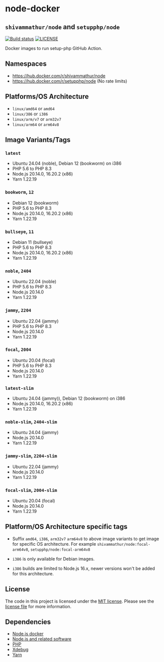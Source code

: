 # node-docker 
## `shivammathur/node` and `setupphp/node`

<a href="https://github.com/shivammathur/node-docker" title="Docker images to run setup-php GitHub Action"><img alt="Build status" src="https://github.com/shivammathur/node-docker/workflows/Build/badge.svg"></a>
<a href="https://github.com/shivammathur/node-docker/blob/main/LICENSE" title="license"><img alt="LICENSE" src="https://img.shields.io/badge/license-MIT-428f7e.svg"></a>

Docker images to run setup-php GitHub Action.

## Namespaces

- https://hub.docker.com/r/shivammathur/node
- https://hub.docker.com/r/setupphp/node (No rate limits)

## Platforms/OS Architecture

- `linux/amd64` or `amd64`
- `linux/386` or `i386`
- `linux/arm/v7` or `arm32v7`
- `linux/arm64` or `arm64v8`

## Image Variants/Tags

### `latest`

- Ubuntu 24.04 (noble), Debian 12 (bookworm) on i386
- PHP 5.6 to PHP 8.3
- Node.js 20.14.0, 16.20.2 (x86)
- Yarn 1.22.19

### `bookworm`, `12`

- Debian 12 (bookworm)
- PHP 5.6 to PHP 8.3
- Node.js 20.14.0, 16.20.2 (x86)
- Yarn 1.22.19

### `bullseye`, `11`

- Debian 11 (bullseye)
- PHP 5.6 to PHP 8.3
- Node.js 20.14.0, 16.20.2 (x86)
- Yarn 1.22.19

### `noble`, `2404`

- Ubuntu 22.04 (noble)
- PHP 5.6 to PHP 8.3
- Node.js 20.14.0
- Yarn 1.22.19

### `jammy`, `2204`

- Ubuntu 22.04 (jammy)
- PHP 5.6 to PHP 8.3
- Node.js 20.14.0
- Yarn 1.22.19

### `focal`, `2004`

- Ubuntu 20.04 (focal)
- PHP 5.6 to PHP 8.3
- Node.js 20.14.0
- Yarn 1.22.19

### `latest-slim`

- Ubuntu 24.04 (jammy)), Debian 12 (bookworm) on i386
- Node.js 20.14.0, 16.20.2 (x86)
- Yarn 1.22.19

### `noble-slim`, `2404-slim`

- Ubuntu 24.04 (jammy)
- Node.js 20.14.0
- Yarn 1.22.19

### `jammy-slim`, `2204-slim`

- Ubuntu 22.04 (jammy)
- Node.js 20.14.0
- Yarn 1.22.19

### `focal-slim`, `2004-slim`

- Ubuntu 20.04 (focal)
- Node.js 20.14.0
- Yarn 1.22.19

## Platform/OS Architecture specific tags

- Suffix `amd64`, `i386`, `arm32v7` `arm64v8` to above image variants to get image for specific OS architecture.
For example `shivammathur/node:focal-arm64v8`, `setupphp/node:focal-arm64v8`

- `i386` is only available for Debian images.
- `i386` builds are limited to Node.js 16.x, newer versions won't be added for this architecture.

## License

The code in this project is licensed under the [MIT license](http://choosealicense.com/licenses/mit/).
Please see the [license file](LICENSE) for more information.

## Dependencies
- [Node.js docker](https://github.com/nodejs/docker-node/blob/master/LICENSE)
- [Node.js and related software](https://github.com/nodejs/node/blob/master/LICENSE)
- [PHP](https://github.com/php/php-src/blob/master/LICENSE)
- [Xdebug](https://github.com/xdebug/xdebug/blob/master/LICENSE)
- [Yarn](https://github.com/yarnpkg/yarn/blob/master/LICENSE)
